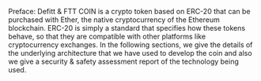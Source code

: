 Preface:
Defitt & FTT COIN is a crypto token based on ERC-20 that can be purchased with Ether, the native 
cryptocurrency of the Ethereum blockchain. ERC-20 is simply a standard that specifies how these 
tokens behave, so that they are compatible with other platforms like cryptocurrency exchanges.
In the following sections, we give the details of the underlying architecture that we have used to 
develop the coin and also we give a security & safety assessment report of the technology being 
used.
